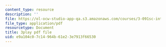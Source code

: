 ```yaml
---
content_type: resource
description: ''
file: https://ol-ocw-studio-app-qa.s3.amazonaws.com/courses/3-091sc-introduction-to-solid-state-chemistry-fall-2010/e9a104c07c14964b61e23e7913f66530_3dU0v-EvUmA.pdf
file_type: application/pdf
resourcetype: Document
title: 3play pdf file
uid: e9a104c0-7c14-964b-61e2-3e7913f66530
---
```

